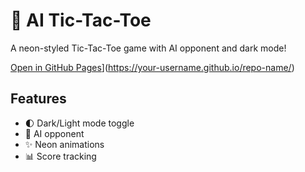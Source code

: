 # 🔮 AI Tic-Tac-Toe

A neon-styled Tic-Tac-Toe game with AI opponent and dark mode!

[Open in GitHub Pages](https://img.shields.io/badge/Live%20Demo-Click%20Here-blueviolet)](https://your-username.github.io/repo-name/)

## Features
- 🌓 Dark/Light mode toggle
- 🤖 AI opponent
- ✨ Neon animations
- 📊 Score tracking
